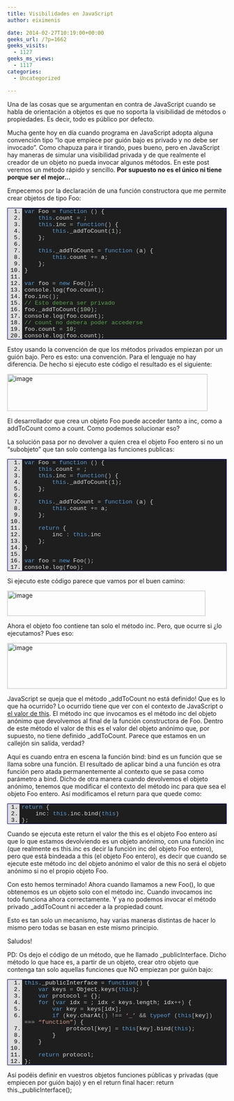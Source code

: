 ```yaml
---
title: Visibilidades en JavaScript
author: eiximenis

date: 2014-02-27T10:19:00+00:00
geeks_url: /?p=1662
geeks_visits:
  - 1127
geeks_ms_views:
  - 1117
categories:
  - Uncategorized

---
```

Una de las cosas que se argumentan en contra de JavaScript cuando se habla de orientación a objetos es que no soporta la visibilidad de métodos o propiedades. Es decir, todo es público por defecto.

Mucha gente hoy en día cuando programa en JavaScript adopta alguna convención tipo &ldquo;lo que empiece por guión bajo es privado y no debe ser invocado&rdquo;. Como chapuza para ir tirando, pues bueno, pero en JavaScript hay maneras de simular una visibilidad privada y de que realmente el creador de un objeto no pueda invocar algunos métodos. En este post veremos un método rápido y sencillo. **Por supuesto no es el único ni tiene porque ser el mejor...**

Empecemos por la declaración de una función constructora que me permite crear objetos de tipo Foo:

<div style="float: none; padding-bottom: 0px; padding-top: 0px; padding-left: 0px; margin: 0px; display: inline; padding-right: 0px" class="wlWriterEditableSmartContent" id="scid:9ce6104f-a9aa-4a17-a79f-3a39532ebf7c:5e5ec790-dcf1-4f32-b287-388a124a78a9">
  <div style="border: #000080 1px solid; color: #000; font-family: 'Courier New', Courier, Monospace; font-size: 10pt">
    <div style="background: #ddd; max-height: 300px; overflow: auto">
      <ol style="background: #1e1e1e; margin: 0 0 0 2.5em; padding: 0 0 0 5px;" start="1">
        <li>
          <span style="background:#1e1e1e;color:#569cd6">var</span><span style="background:#1e1e1e;color:#dcdcdc"> Foo </span><span style="background:#1e1e1e;color:#b4b4b4">=</span><span style="background:#1e1e1e;color:#dcdcdc"> </span><span style="background:#1e1e1e;color:#569cd6">function</span><span style="background:#1e1e1e;color:#dcdcdc"> </span><span style="background:#1e1e1e;color:#b4b4b4">()</span><span style="background:#1e1e1e;color:#dcdcdc"> {</span>
        </li>
        <li>
          &nbsp;&nbsp;&nbsp;&nbsp;<span style="background:#1e1e1e;color:#dcdcdc"></span><span style="background:#1e1e1e;color:#569cd6">this</span><span style="background:#1e1e1e;color:#b4b4b4">.</span><span style="background:#1e1e1e;color:#dcdcdc">count </span><span style="background:#1e1e1e;color:#b4b4b4">=</span><span style="background:#1e1e1e;color:#dcdcdc"> </span><span style="background:#1e1e1e;color:#b5cea8"></span><span style="background:#1e1e1e;color:#b4b4b4">;</span>
        </li>
        <li>
          &nbsp;&nbsp;&nbsp;&nbsp;<span style="background:#1e1e1e;color:#dcdcdc"></span><span style="background:#1e1e1e;color:#569cd6">this</span><span style="background:#1e1e1e;color:#b4b4b4">.</span><span style="background:#1e1e1e;color:#dcdcdc">inc </span><span style="background:#1e1e1e;color:#b4b4b4">=</span><span style="background:#1e1e1e;color:#dcdcdc"> </span><span style="background:#1e1e1e;color:#569cd6">function</span><span style="background:#1e1e1e;color:#b4b4b4">()</span><span style="background:#1e1e1e;color:#dcdcdc"> {</span>
        </li>
        <li>
          &nbsp;&nbsp;&nbsp;&nbsp;&nbsp;&nbsp;&nbsp;&nbsp;<span style="background:#1e1e1e;color:#dcdcdc"></span><span style="background:#1e1e1e;color:#569cd6">this</span><span style="background:#1e1e1e;color:#b4b4b4">.</span><span style="background:#1e1e1e;color:#dcdcdc">_addToCount</span><span style="background:#1e1e1e;color:#b4b4b4">(</span><span style="background:#1e1e1e;color:#b5cea8">1</span><span style="background:#1e1e1e;color:#b4b4b4">);</span>
        </li>
        <li>
          &nbsp;&nbsp;&nbsp;&nbsp;<span style="background:#1e1e1e;color:#dcdcdc">}</span><span style="background:#1e1e1e;color:#b4b4b4">;</span>
        </li>
        <li>
          &nbsp;
        </li>
        <li>
          &nbsp;&nbsp;&nbsp;&nbsp;<span style="background:#1e1e1e;color:#dcdcdc"></span><span style="background:#1e1e1e;color:#569cd6">this</span><span style="background:#1e1e1e;color:#b4b4b4">.</span><span style="background:#1e1e1e;color:#dcdcdc">_addToCount </span><span style="background:#1e1e1e;color:#b4b4b4">=</span><span style="background:#1e1e1e;color:#dcdcdc"> </span><span style="background:#1e1e1e;color:#569cd6">function</span><span style="background:#1e1e1e;color:#dcdcdc"> </span><span style="background:#1e1e1e;color:#b4b4b4">(</span><span style="background:#1e1e1e;color:#dcdcdc">a</span><span style="background:#1e1e1e;color:#b4b4b4">)</span><span style="background:#1e1e1e;color:#dcdcdc"> {</span>
        </li>
        <li>
          &nbsp;&nbsp;&nbsp;&nbsp;&nbsp;&nbsp;&nbsp;&nbsp;<span style="background:#1e1e1e;color:#dcdcdc"></span><span style="background:#1e1e1e;color:#569cd6">this</span><span style="background:#1e1e1e;color:#b4b4b4">.</span><span style="background:#1e1e1e;color:#dcdcdc">count </span><span style="background:#1e1e1e;color:#b4b4b4">+=</span><span style="background:#1e1e1e;color:#dcdcdc"> a</span><span style="background:#1e1e1e;color:#b4b4b4">;</span>
        </li>
        <li>
          &nbsp;&nbsp;&nbsp;&nbsp;<span style="background:#1e1e1e;color:#dcdcdc">}</span><span style="background:#1e1e1e;color:#b4b4b4">;</span>
        </li>
        <li>
          <span style="background:#1e1e1e;color:#dcdcdc">}</span>
        </li>
        <li>
          &nbsp;
        </li>
        <li>
          <span style="background:#1e1e1e;color:#569cd6">var</span><span style="background:#1e1e1e;color:#dcdcdc"> foo </span><span style="background:#1e1e1e;color:#b4b4b4">=</span><span style="background:#1e1e1e;color:#dcdcdc"> </span><span style="background:#1e1e1e;color:#569cd6">new</span><span style="background:#1e1e1e;color:#dcdcdc"> Foo</span><span style="background:#1e1e1e;color:#b4b4b4">();</span>
        </li>
        <li>
          <span style="background:#1e1e1e;color:#dcdcdc">console</span><span style="background:#1e1e1e;color:#b4b4b4">.</span><span style="background:#1e1e1e;color:#dcdcdc">log</span><span style="background:#1e1e1e;color:#b4b4b4">(</span><span style="background:#1e1e1e;color:#dcdcdc">foo</span><span style="background:#1e1e1e;color:#b4b4b4">.</span><span style="background:#1e1e1e;color:#dcdcdc">count</span><span style="background:#1e1e1e;color:#b4b4b4">);</span>
        </li>
        <li>
          <span style="background:#1e1e1e;color:#dcdcdc">foo</span><span style="background:#1e1e1e;color:#b4b4b4">.</span><span style="background:#1e1e1e;color:#dcdcdc">inc</span><span style="background:#1e1e1e;color:#b4b4b4">();</span>
        </li>
        <li>
          <span style="background:#1e1e1e;color:#57a64a">// Esto debera ser privado</span>
        </li>
        <li>
          <span style="background:#1e1e1e;color:#dcdcdc">foo</span><span style="background:#1e1e1e;color:#b4b4b4">.</span><span style="background:#1e1e1e;color:#dcdcdc">_addToCount</span><span style="background:#1e1e1e;color:#b4b4b4">(</span><span style="background:#1e1e1e;color:#b5cea8">100</span><span style="background:#1e1e1e;color:#b4b4b4">);</span>
        </li>
        <li>
          <span style="background:#1e1e1e;color:#dcdcdc">console</span><span style="background:#1e1e1e;color:#b4b4b4">.</span><span style="background:#1e1e1e;color:#dcdcdc">log</span><span style="background:#1e1e1e;color:#b4b4b4">(</span><span style="background:#1e1e1e;color:#dcdcdc">foo</span><span style="background:#1e1e1e;color:#b4b4b4">.</span><span style="background:#1e1e1e;color:#dcdcdc">count</span><span style="background:#1e1e1e;color:#b4b4b4">);</span>
        </li>
        <li>
          <span style="background:#1e1e1e;color:#57a64a">// count no debera poder accederse</span>
        </li>
        <li>
          <span style="background:#1e1e1e;color:#dcdcdc">foo</span><span style="background:#1e1e1e;color:#b4b4b4">.</span><span style="background:#1e1e1e;color:#dcdcdc">count </span><span style="background:#1e1e1e;color:#b4b4b4">=</span><span style="background:#1e1e1e;color:#dcdcdc"> </span><span style="background:#1e1e1e;color:#b5cea8">10</span><span style="background:#1e1e1e;color:#b4b4b4">;</span>
        </li>
        <li>
          <span style="background:#1e1e1e;color:#dcdcdc">console</span><span style="background:#1e1e1e;color:#b4b4b4">.</span><span style="background:#1e1e1e;color:#dcdcdc">log</span><span style="background:#1e1e1e;color:#b4b4b4">(</span><span style="background:#1e1e1e;color:#dcdcdc">foo</span><span style="background:#1e1e1e;color:#b4b4b4">.</span><span style="background:#1e1e1e;color:#dcdcdc">count</span><span style="background:#1e1e1e;color:#b4b4b4">);</span>
        </li>
      </ol>
    </div>
  </div>
</div>

Estoy usando la convención de que los métodos privados empiezan por un guión bajo. Pero es esto: una convención. Para el lenguaje no hay diferencia. De hecho si ejecuto este código el resultado es el siguiente:

[<img height="85" width="460" src="/cfs-file.ashx/__key/CommunityServer.Blogs.Components.WeblogFiles/etomas/image_5F00_thumb_5F00_62F5F4F9.png" alt="image" border="0" style="border-left-width: 0px; border-right-width: 0px; background-image: none; border-bottom-width: 0px; padding-top: 0px; padding-left: 0px; display: inline; padding-right: 0px; border-top-width: 0px" title="image" />][1]

El desarrollador que crea un objeto Foo puede acceder tanto a inc, como a addToCount como a count. Como podemos solucionar eso?

La solución pasa por no devolver a quien crea el objeto Foo entero si no un &ldquo;subobjeto&rdquo; que tan solo contenga las funciones publicas:

<div style="float: none; padding-bottom: 0px; padding-top: 0px; padding-left: 0px; margin: 0px; display: inline; padding-right: 0px" class="wlWriterEditableSmartContent" id="scid:9ce6104f-a9aa-4a17-a79f-3a39532ebf7c:74852a5a-422b-497b-ae42-d6944f7be92f">
  <div style="border: #000080 1px solid; color: #000; font-family: 'Courier New', Courier, Monospace; font-size: 10pt">
    <div style="background: #ddd; max-height: 300px; overflow: auto">
      <ol style="background: #1e1e1e; margin: 0 0 0 2.5em; padding: 0 0 0 5px;" start="1">
        <li>
          <span style="background:#1e1e1e;color:#569cd6">var</span><span style="background:#1e1e1e;color:#dcdcdc"> Foo </span><span style="background:#1e1e1e;color:#b4b4b4">=</span><span style="background:#1e1e1e;color:#dcdcdc"> </span><span style="background:#1e1e1e;color:#569cd6">function</span><span style="background:#1e1e1e;color:#dcdcdc"> </span><span style="background:#1e1e1e;color:#b4b4b4">()</span><span style="background:#1e1e1e;color:#dcdcdc"> {</span>
        </li>
        <li>
          &nbsp;&nbsp;&nbsp;&nbsp;<span style="background:#1e1e1e;color:#dcdcdc"></span><span style="background:#1e1e1e;color:#569cd6">this</span><span style="background:#1e1e1e;color:#b4b4b4">.</span><span style="background:#1e1e1e;color:#dcdcdc">count </span><span style="background:#1e1e1e;color:#b4b4b4">=</span><span style="background:#1e1e1e;color:#dcdcdc"> </span><span style="background:#1e1e1e;color:#b5cea8"></span><span style="background:#1e1e1e;color:#b4b4b4">;</span>
        </li>
        <li>
          &nbsp;&nbsp;&nbsp;&nbsp;<span style="background:#1e1e1e;color:#dcdcdc"></span><span style="background:#1e1e1e;color:#569cd6">this</span><span style="background:#1e1e1e;color:#b4b4b4">.</span><span style="background:#1e1e1e;color:#dcdcdc">inc </span><span style="background:#1e1e1e;color:#b4b4b4">=</span><span style="background:#1e1e1e;color:#dcdcdc"> </span><span style="background:#1e1e1e;color:#569cd6">function</span><span style="background:#1e1e1e;color:#b4b4b4">()</span><span style="background:#1e1e1e;color:#dcdcdc"> {</span>
        </li>
        <li>
          &nbsp;&nbsp;&nbsp;&nbsp;&nbsp;&nbsp;&nbsp;&nbsp;<span style="background:#1e1e1e;color:#dcdcdc"></span><span style="background:#1e1e1e;color:#569cd6">this</span><span style="background:#1e1e1e;color:#b4b4b4">.</span><span style="background:#1e1e1e;color:#dcdcdc">_addToCount</span><span style="background:#1e1e1e;color:#b4b4b4">(</span><span style="background:#1e1e1e;color:#b5cea8">1</span><span style="background:#1e1e1e;color:#b4b4b4">);</span>
        </li>
        <li>
          &nbsp;&nbsp;&nbsp;&nbsp;<span style="background:#1e1e1e;color:#dcdcdc">}</span><span style="background:#1e1e1e;color:#b4b4b4">;</span>
        </li>
        <li>
          &nbsp;
        </li>
        <li>
          &nbsp;&nbsp;&nbsp;&nbsp;<span style="background:#1e1e1e;color:#dcdcdc"></span><span style="background:#1e1e1e;color:#569cd6">this</span><span style="background:#1e1e1e;color:#b4b4b4">.</span><span style="background:#1e1e1e;color:#dcdcdc">_addToCount </span><span style="background:#1e1e1e;color:#b4b4b4">=</span><span style="background:#1e1e1e;color:#dcdcdc"> </span><span style="background:#1e1e1e;color:#569cd6">function</span><span style="background:#1e1e1e;color:#dcdcdc"> </span><span style="background:#1e1e1e;color:#b4b4b4">(</span><span style="background:#1e1e1e;color:#dcdcdc">a</span><span style="background:#1e1e1e;color:#b4b4b4">)</span><span style="background:#1e1e1e;color:#dcdcdc"> {</span>
        </li>
        <li>
          &nbsp;&nbsp;&nbsp;&nbsp;&nbsp;&nbsp;&nbsp;&nbsp;<span style="background:#1e1e1e;color:#dcdcdc"></span><span style="background:#1e1e1e;color:#569cd6">this</span><span style="background:#1e1e1e;color:#b4b4b4">.</span><span style="background:#1e1e1e;color:#dcdcdc">count </span><span style="background:#1e1e1e;color:#b4b4b4">+=</span><span style="background:#1e1e1e;color:#dcdcdc"> a</span><span style="background:#1e1e1e;color:#b4b4b4">;</span>
        </li>
        <li>
          &nbsp;&nbsp;&nbsp;&nbsp;<span style="background:#1e1e1e;color:#dcdcdc">}</span><span style="background:#1e1e1e;color:#b4b4b4">;</span>
        </li>
        <li>
          &nbsp;
        </li>
        <li>
          &nbsp;&nbsp;&nbsp;&nbsp;<span style="background:#1e1e1e;color:#dcdcdc"></span><span style="background:#1e1e1e;color:#569cd6">return</span><span style="background:#1e1e1e;color:#dcdcdc"> {</span>
        </li>
        <li>
          &nbsp;&nbsp;&nbsp;&nbsp;&nbsp;&nbsp;&nbsp;&nbsp;<span style="background:#1e1e1e;color:#dcdcdc">inc </span><span style="background:#1e1e1e;color:#b4b4b4">:</span><span style="background:#1e1e1e;color:#dcdcdc"> </span><span style="background:#1e1e1e;color:#569cd6">this</span><span style="background:#1e1e1e;color:#b4b4b4">.</span><span style="background:#1e1e1e;color:#dcdcdc">inc</span>
        </li>
        <li>
          &nbsp;&nbsp;&nbsp;&nbsp;<span style="background:#1e1e1e;color:#dcdcdc">}</span><span style="background:#1e1e1e;color:#b4b4b4">;</span>
        </li>
        <li>
          <span style="background:#1e1e1e;color:#dcdcdc">}</span>
        </li>
        <li>
          &nbsp;
        </li>
        <li>
          <span style="background:#1e1e1e;color:#569cd6">var</span><span style="background:#1e1e1e;color:#dcdcdc"> foo </span><span style="background:#1e1e1e;color:#b4b4b4">=</span><span style="background:#1e1e1e;color:#dcdcdc"> </span><span style="background:#1e1e1e;color:#569cd6">new</span><span style="background:#1e1e1e;color:#dcdcdc"> Foo</span><span style="background:#1e1e1e;color:#b4b4b4">();</span>
        </li>
        <li>
          <span style="background:#1e1e1e;color:#dcdcdc">console</span><span style="background:#1e1e1e;color:#b4b4b4">.</span><span style="background:#1e1e1e;color:#dcdcdc">log</span><span style="background:#1e1e1e;color:#b4b4b4">(</span><span style="background:#1e1e1e;color:#dcdcdc">foo</span><span style="background:#1e1e1e;color:#b4b4b4">);</span>
        </li>
      </ol>
    </div>
  </div>
</div>

Si ejecuto este código parece que vamos por el buen camino:

[<img height="58" width="455" src="/cfs-file.ashx/__key/CommunityServer.Blogs.Components.WeblogFiles/etomas/image_5F00_thumb_5F00_2972E502.png" alt="image" border="0" style="border-top: 0px; border-right: 0px; background-image: none; border-bottom: 0px; padding-top: 0px; padding-left: 0px; border-left: 0px; display: inline; padding-right: 0px" title="image" />][2]

Ahora el objeto foo contiene tan solo el método inc. Pero, que ocurre si ¿lo ejecutamos? Pues eso:

[<img height="105" width="504" src="/cfs-file.ashx/__key/CommunityServer.Blogs.Components.WeblogFiles/etomas/image_5F00_thumb_5F00_64C64AC0.png" alt="image" border="0" style="border-top: 0px; border-right: 0px; background-image: none; border-bottom: 0px; padding-top: 0px; padding-left: 0px; border-left: 0px; display: inline; padding-right: 0px" title="image" />][3]

JavaScript se queja que el método _addToCount no está definido! Que es lo que ha ocurrido? Lo ocurrido tiene que ver con el contexto de JavaScript o <a target="_blank" href="/blogs/etomas/archive/2013/10/29/javascript-191-qu-233-es-exactamente-this.aspx" rel="noopener noreferrer">el valor de this</a>. El método inc que invocamos es el método inc del objeto anónimo que devolvemos al final de la función constructora de Foo. Dentro de este método el valor de this es el valor del objeto anónimo que, por supuesto, no tiene definido _addToCount. Parece que estamos en un callejón sin salida, verdad?

Aquí es cuando entra en escena la función bind: bind es un función que se llama sobre una función. El resultado de aplicar bind a una función es otra función pero atada permanentemente al contexto que se pasa como parámetro a bind. Dicho de otra manera cuando devolvemos el objeto anónimo, tenemos que modificar el contexto del método inc para que sea el objeto Foo entero. Así modificamos el return para que quede como:

<div style="float: none; padding-bottom: 0px; padding-top: 0px; padding-left: 0px; margin: 0px; display: inline; padding-right: 0px" class="wlWriterEditableSmartContent" id="scid:9ce6104f-a9aa-4a17-a79f-3a39532ebf7c:6790cc1a-d4c9-4eba-906d-f8535de2f665">
  <div style="border: #000080 1px solid; color: #000; font-family: 'Courier New', Courier, Monospace; font-size: 10pt">
    <div style="background: #ddd; max-height: 300px; overflow: auto">
      <ol style="background: #1e1e1e; margin: 0 0 0 2em; padding: 0 0 0 5px;" start="1">
        <li>
          <span style="background:#1e1e1e;color:#dcdcdc"></span><span style="background:#1e1e1e;color:#569cd6">return</span><span style="background:#1e1e1e;color:#dcdcdc"> {</span>
        </li>
        <li>
          &nbsp;&nbsp;&nbsp;&nbsp;<span style="background:#1e1e1e;color:#dcdcdc">inc</span><span style="background:#1e1e1e;color:#b4b4b4">:</span><span style="background:#1e1e1e;color:#dcdcdc"> </span><span style="background:#1e1e1e;color:#569cd6">this</span><span style="background:#1e1e1e;color:#b4b4b4">.</span><span style="background:#1e1e1e;color:#dcdcdc">inc</span><span style="background:#1e1e1e;color:#b4b4b4">.</span><span style="background:#1e1e1e;color:#dcdcdc">bind</span><span style="background:#1e1e1e;color:#b4b4b4">(</span><span style="background:#1e1e1e;color:#569cd6">this</span><span style="background:#1e1e1e;color:#b4b4b4">)</span>
        </li>
        <li>
          <span style="background:#1e1e1e;color:#dcdcdc">}</span><span style="background:#1e1e1e;color:#b4b4b4">;</span>
        </li>
      </ol>
    </div>
  </div>
</div>

Cuando se ejecuta este return el valor the this es el objeto Foo entero así que lo que estamos devolviendo es un objeto anónimo, con una función inc (que realmente es this.inc es decir la función inc del objeto Foo entero), pero que está bindeada a this (el objeto Foo entero), es decir que cuando se ejecute este método inc del objeto anónimo el valor de this no será el objeto anónimo si no el propio objeto Foo.

Con esto hemos terminado! Ahora cuando llamamos a new Foo(), lo que obtenemos es un objeto solo con el método inc. Cuando invocamos inc todo funciona ahora correctamente. Y ya no podemos invocar el método privado _addToCount ni acceder a la propiedad count.

Esto es tan solo un mecanismo, hay varias maneras distintas de hacer lo mismo pero todas se basan en este mismo principio.

Saludos!

PD: Os dejo el código de un método, que he llamado _publicInterface. Dicho método lo que hace es, a partir de un objeto, crear otro objeto que contenga tan solo aquellas funciones que NO empiezan por guión bajo:

<div style="float: none; padding-bottom: 0px; padding-top: 0px; padding-left: 0px; margin: 0px; display: inline; padding-right: 0px" class="wlWriterEditableSmartContent" id="scid:9ce6104f-a9aa-4a17-a79f-3a39532ebf7c:29169227-04dd-4d66-a291-d0395ca32232">
  <div style="border: #000080 1px solid; color: #000; font-family: 'Courier New', Courier, Monospace; font-size: 10pt">
    <div style="background: #ddd; max-height: 300px; overflow: auto">
      <ol style="background: #1e1e1e; margin: 0 0 0 2.5em; padding: 0 0 0 5px;" start="1">
        <li>
          <span style="background:#1e1e1e;color:#569cd6">this</span><span style="background:#1e1e1e;color:#b4b4b4">.</span><span style="background:#1e1e1e;color:#dcdcdc">_publicInterface </span><span style="background:#1e1e1e;color:#b4b4b4">=</span><span style="background:#1e1e1e;color:#dcdcdc"> </span><span style="background:#1e1e1e;color:#569cd6">function</span><span style="background:#1e1e1e;color:#b4b4b4">()</span><span style="background:#1e1e1e;color:#dcdcdc"> {</span>
        </li>
        <li>
          &nbsp;&nbsp;&nbsp;&nbsp;<span style="background:#1e1e1e;color:#dcdcdc"></span><span style="background:#1e1e1e;color:#569cd6">var</span><span style="background:#1e1e1e;color:#dcdcdc"> keys </span><span style="background:#1e1e1e;color:#b4b4b4">=</span><span style="background:#1e1e1e;color:#dcdcdc"> Object</span><span style="background:#1e1e1e;color:#b4b4b4">.</span><span style="background:#1e1e1e;color:#dcdcdc">keys</span><span style="background:#1e1e1e;color:#b4b4b4">(</span><span style="background:#1e1e1e;color:#569cd6">this</span><span style="background:#1e1e1e;color:#b4b4b4">);</span>
        </li>
        <li>
          &nbsp;&nbsp;&nbsp;&nbsp;<span style="background:#1e1e1e;color:#dcdcdc"></span><span style="background:#1e1e1e;color:#569cd6">var</span><span style="background:#1e1e1e;color:#dcdcdc"> protocol </span><span style="background:#1e1e1e;color:#b4b4b4">=</span><span style="background:#1e1e1e;color:#dcdcdc"> {}</span><span style="background:#1e1e1e;color:#b4b4b4">;</span>
        </li>
        <li>
          &nbsp;&nbsp;&nbsp;&nbsp;<span style="background:#1e1e1e;color:#dcdcdc"></span><span style="background:#1e1e1e;color:#569cd6">for</span><span style="background:#1e1e1e;color:#dcdcdc"> </span><span style="background:#1e1e1e;color:#b4b4b4">(</span><span style="background:#1e1e1e;color:#569cd6">var</span><span style="background:#1e1e1e;color:#dcdcdc"> idx </span><span style="background:#1e1e1e;color:#b4b4b4">=</span><span style="background:#1e1e1e;color:#dcdcdc"> </span><span style="background:#1e1e1e;color:#b5cea8"></span><span style="background:#1e1e1e;color:#b4b4b4">;</span><span style="background:#1e1e1e;color:#dcdcdc"> idx </span><span style="background:#1e1e1e;color:#b4b4b4"><</span><span style="background:#1e1e1e;color:#dcdcdc"> keys</span><span style="background:#1e1e1e;color:#b4b4b4">.</span><span style="background:#1e1e1e;color:#dcdcdc">length</span><span style="background:#1e1e1e;color:#b4b4b4">;</span><span style="background:#1e1e1e;color:#dcdcdc"> idx</span><span style="background:#1e1e1e;color:#b4b4b4">++)</span><span style="background:#1e1e1e;color:#dcdcdc"> {</span>
        </li>
        <li>
          &nbsp;&nbsp;&nbsp;&nbsp;&nbsp;&nbsp;&nbsp;&nbsp;<span style="background:#1e1e1e;color:#dcdcdc"></span><span style="background:#1e1e1e;color:#569cd6">var</span><span style="background:#1e1e1e;color:#dcdcdc"> key </span><span style="background:#1e1e1e;color:#b4b4b4">=</span><span style="background:#1e1e1e;color:#dcdcdc"> keys</span><span style="background:#1e1e1e;color:#b4b4b4">[</span><span style="background:#1e1e1e;color:#dcdcdc">idx</span><span style="background:#1e1e1e;color:#b4b4b4">];</span>
        </li>
        <li>
          &nbsp;&nbsp;&nbsp;&nbsp;&nbsp;&nbsp;&nbsp;&nbsp;<span style="background:#1e1e1e;color:#dcdcdc"></span><span style="background:#1e1e1e;color:#569cd6">if</span><span style="background:#1e1e1e;color:#dcdcdc"> </span><span style="background:#1e1e1e;color:#b4b4b4">(</span><span style="background:#1e1e1e;color:#dcdcdc">key</span><span style="background:#1e1e1e;color:#b4b4b4">.</span><span style="background:#1e1e1e;color:#dcdcdc">charAt</span><span style="background:#1e1e1e;color:#b4b4b4">(</span><span style="background:#1e1e1e;color:#b5cea8"></span><span style="background:#1e1e1e;color:#b4b4b4">)</span><span style="background:#1e1e1e;color:#dcdcdc"> </span><span style="background:#1e1e1e;color:#b4b4b4">!==</span><span style="background:#1e1e1e;color:#dcdcdc"> </span><span style="background:#1e1e1e;color:#d69d85">&#8216;_&#8217;</span><span style="background:#1e1e1e;color:#dcdcdc"> </span><span style="background:#1e1e1e;color:#b4b4b4">&&</span><span style="background:#1e1e1e;color:#dcdcdc"> </span><span style="background:#1e1e1e;color:#569cd6">typeof</span><span style="background:#1e1e1e;color:#dcdcdc"> </span><span style="background:#1e1e1e;color:#b4b4b4">(</span><span style="background:#1e1e1e;color:#569cd6">this</span><span style="background:#1e1e1e;color:#b4b4b4">[</span><span style="background:#1e1e1e;color:#dcdcdc">key</span><span style="background:#1e1e1e;color:#b4b4b4">])</span><span style="background:#1e1e1e;color:#dcdcdc"> </span><span style="background:#1e1e1e;color:#b4b4b4">===</span><span style="background:#1e1e1e;color:#dcdcdc"> </span><span style="background:#1e1e1e;color:#d69d85">&#8220;function&#8221;</span><span style="background:#1e1e1e;color:#b4b4b4">)</span><span style="background:#1e1e1e;color:#dcdcdc"> {</span>
        </li>
        <li>
          &nbsp;&nbsp;&nbsp;&nbsp;&nbsp;&nbsp;&nbsp;&nbsp;&nbsp;&nbsp;&nbsp;&nbsp;<span style="background:#1e1e1e;color:#dcdcdc">protocol</span><span style="background:#1e1e1e;color:#b4b4b4">[</span><span style="background:#1e1e1e;color:#dcdcdc">key</span><span style="background:#1e1e1e;color:#b4b4b4">]</span><span style="background:#1e1e1e;color:#dcdcdc"> </span><span style="background:#1e1e1e;color:#b4b4b4">=</span><span style="background:#1e1e1e;color:#dcdcdc"> </span><span style="background:#1e1e1e;color:#569cd6">this</span><span style="background:#1e1e1e;color:#b4b4b4">[</span><span style="background:#1e1e1e;color:#dcdcdc">key</span><span style="background:#1e1e1e;color:#b4b4b4">].</span><span style="background:#1e1e1e;color:#dcdcdc">bind</span><span style="background:#1e1e1e;color:#b4b4b4">(</span><span style="background:#1e1e1e;color:#569cd6">this</span><span style="background:#1e1e1e;color:#b4b4b4">);</span>
        </li>
        <li>
          &nbsp;&nbsp;&nbsp;&nbsp;&nbsp;&nbsp;&nbsp;&nbsp;<span style="background:#1e1e1e;color:#dcdcdc">}</span>
        </li>
        <li>
          &nbsp;&nbsp;&nbsp;&nbsp;<span style="background:#1e1e1e;color:#dcdcdc">}</span>
        </li>
        <li>
          &nbsp;
        </li>
        <li>
          &nbsp;&nbsp;&nbsp;&nbsp;<span style="background:#1e1e1e;color:#dcdcdc"></span><span style="background:#1e1e1e;color:#569cd6">return</span><span style="background:#1e1e1e;color:#dcdcdc"> protocol</span><span style="background:#1e1e1e;color:#b4b4b4">;</span>
        </li>
        <li>
          <span style="background:#1e1e1e;color:#dcdcdc">}</span><span style="background:#1e1e1e;color:#b4b4b4">;</span>
        </li>
      </ol>
    </div>
  </div>
</div>

Así podéis definir en vuestros objetos funciones públicas y privadas (que empiecen por guión bajo) y en el return final hacer: return this._publicInterface();

 [1]: /cfs-file.ashx/__key/CommunityServer.Blogs.Components.WeblogFiles/etomas/image_5F00_0BFE0345.png
 [2]: /cfs-file.ashx/__key/CommunityServer.Blogs.Components.WeblogFiles/etomas/image_5F00_50AD2E37.png
 [3]: /cfs-file.ashx/__key/CommunityServer.Blogs.Components.WeblogFiles/etomas/image_5F00_3025EE85.png